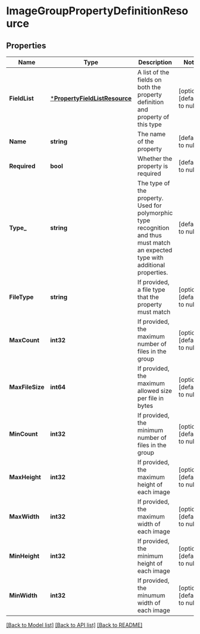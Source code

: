 # ImageGroupPropertyDefinitionResource

## Properties
Name | Type | Description | Notes
------------ | ------------- | ------------- | -------------
**FieldList** | [***PropertyFieldListResource**](PropertyFieldListResource.md) | A list of the fields on both the property definition and property of this type | [optional] [default to null]
**Name** | **string** | The name of the property | [default to null]
**Required** | **bool** | Whether the property is required | [default to null]
**Type_** | **string** | The type of the property. Used for polymorphic type recognition and thus must match an expected type with additional properties. | [default to null]
**FileType** | **string** | If provided, a file type that the property must match | [optional] [default to null]
**MaxCount** | **int32** | If provided, the maximum number of files in the group | [optional] [default to null]
**MaxFileSize** | **int64** | If provided, the maximum allowed size per file in bytes | [optional] [default to null]
**MinCount** | **int32** | If provided, the minimum number of files in the group | [optional] [default to null]
**MaxHeight** | **int32** | If provided, the maximum height of each image | [optional] [default to null]
**MaxWidth** | **int32** | If provided, the maximum width of each image | [optional] [default to null]
**MinHeight** | **int32** | If provided, the minimum height of each image | [optional] [default to null]
**MinWidth** | **int32** | If provided, the minumum width of each image | [optional] [default to null]

[[Back to Model list]](../README.md#documentation-for-models) [[Back to API list]](../README.md#documentation-for-api-endpoints) [[Back to README]](../README.md)


